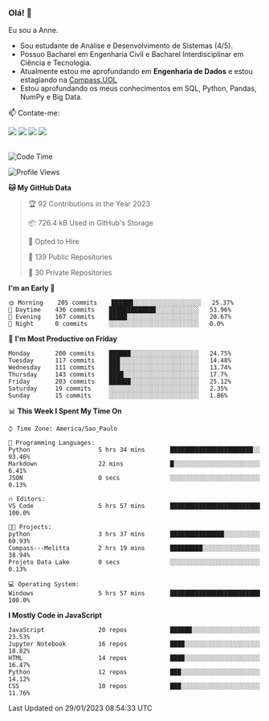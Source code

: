### Olá! 👋
Eu sou a Anne. 
- Sou estudante de Análise e Desenvolvimento de Sistemas (4/5).
- Possuo Bacharel em Engenharia Civil e Bacharel Interdisciplinar em Ciência e Tecnologia.
- Atualmente estou me aprofundando em **Engenharia de Dados** e estou estagiando na [Compass.UOL](https://compass.uol/pt/home/) 
- Estou aprofundando os meus conhecimentos em SQL, Python, Pandas, NumPy e Big Data.

📫 Contate-me: 

<div>
<a href="https://www.instagram.com/annekarolinefc/" target="_blank"><img src="https://img.shields.io/badge/-Instagram-%23E4405F?style=for-the-badge&logo=instagram&logoColor=white" target="_blank"></a> 
<a href = "mailto:annekarolinefc@gmail.com"><img src="https://img.shields.io/badge/-Gmail-%23333?style=for-the-badge&logo=gmail&logoColor=white" target="_blank"></a>
<a href="https://www.linkedin.com/in/devannekarolinefc/" target="_blank"><img src="https://img.shields.io/badge/-LinkedIn-%230077B5?style=for-the-badge&logo=linkedin&logoColor=white" target="_blank"></a> 
<a href="https://api.whatsapp.com/send?phone=5533991375118&text=Ol%C3%A1%20Anne!%20" target="_blank"><img src="https://img.shields.io/badge/WhatsApp-25D366?style=for-the-badge&logo=whatsapp&logoColor=white" target="_blank"></a>
</div>

  
<!--
  <img align="center" alt="Anne-An" height="30" width="40" src="https://github.com/devicons/devicon/blob/master/icons/angularjs/angularjs-original.svg">
-->

</br>

<!--START_SECTION:waka-->
![Code Time](http://img.shields.io/badge/Code%20Time-135%20hrs%2015%20mins-blue)

![Profile Views](http://img.shields.io/badge/Profile%20Views-1-blue)

**🐱 My GitHub Data** 

> 🏆 92 Contributions in the Year 2023
 > 
> 📦 726.4 kB Used in GitHub's Storage 
 > 
> 💼 Opted to Hire
 > 
> 📜 139 Public Repositories 
 > 
> 🔑 30 Private Repositories  
 > 
**I'm an Early 🐤** 

```text
🌞 Morning    205 commits    ██████░░░░░░░░░░░░░░░░░░░   25.37% 
🌇 Daytime    436 commits    █████████████░░░░░░░░░░░░   53.96% 
🌃 Evening    167 commits    █████░░░░░░░░░░░░░░░░░░░░   20.67% 
🌙 Night      0 commits      ░░░░░░░░░░░░░░░░░░░░░░░░░   0.0%

```
📅 **I'm Most Productive on Friday** 

```text
Monday       200 commits    ██████░░░░░░░░░░░░░░░░░░░   24.75% 
Tuesday      117 commits    ███░░░░░░░░░░░░░░░░░░░░░░   14.48% 
Wednesday    111 commits    ███░░░░░░░░░░░░░░░░░░░░░░   13.74% 
Thursday     143 commits    ████░░░░░░░░░░░░░░░░░░░░░   17.7% 
Friday       203 commits    ██████░░░░░░░░░░░░░░░░░░░   25.12% 
Saturday     19 commits     ░░░░░░░░░░░░░░░░░░░░░░░░░   2.35% 
Sunday       15 commits     ░░░░░░░░░░░░░░░░░░░░░░░░░   1.86%

```


📊 **This Week I Spent My Time On** 

```text
⌚︎ Time Zone: America/Sao_Paulo

💬 Programming Languages: 
Python                   5 hrs 34 mins       ███████████████████████░░   93.46% 
Markdown                 22 mins             █░░░░░░░░░░░░░░░░░░░░░░░░   6.41% 
JSON                     0 secs              ░░░░░░░░░░░░░░░░░░░░░░░░░   0.13%

🔥 Editors: 
VS Code                  5 hrs 57 mins       █████████████████████████   100.0%

🐱‍💻 Projects: 
python                   3 hrs 37 mins       ███████████████░░░░░░░░░░   60.93% 
Compass---Melitta        2 hrs 19 mins       █████████░░░░░░░░░░░░░░░░   38.94% 
Projeto Data Lake        0 secs              ░░░░░░░░░░░░░░░░░░░░░░░░░   0.13%

💻 Operating System: 
Windows                  5 hrs 57 mins       █████████████████████████   100.0%

```

**I Mostly Code in JavaScript** 

```text
JavaScript               20 repos            ██████░░░░░░░░░░░░░░░░░░░   23.53% 
Jupyter Notebook         16 repos            ████░░░░░░░░░░░░░░░░░░░░░   18.82% 
HTML                     14 repos            ████░░░░░░░░░░░░░░░░░░░░░   16.47% 
Python                   12 repos            ███░░░░░░░░░░░░░░░░░░░░░░   14.12% 
CSS                      10 repos            ███░░░░░░░░░░░░░░░░░░░░░░   11.76%

```



 Last Updated on 29/01/2023 08:54:33 UTC
<!--END_SECTION:waka-->
  
